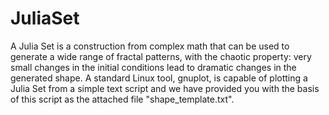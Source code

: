 # JuliaSet
A Julia Set is a construction from complex math that can be used to generate a wide range of fractal patterns, with the chaotic property: very small changes in the initial conditions lead to dramatic changes in the generated shape. A standard Linux tool, gnuplot, is capable of plotting a Julia Set from a simple text script and we have provided you with the basis of this script as the attached file "shape_template.txt".

